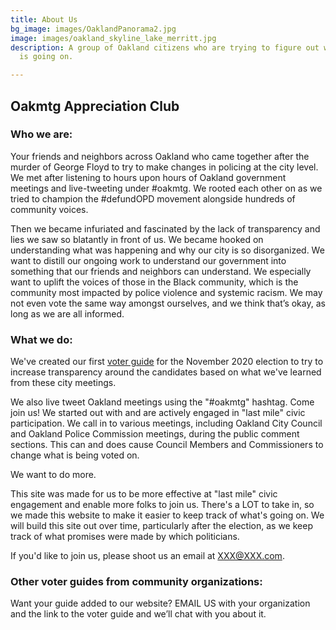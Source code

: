```yaml
---
title: About Us
bg_image: images/OaklandPanorama2.jpg
image: images/oakland_skyline_lake_merritt.jpg
description: A group of Oakland citizens who are trying to figure out what the hell
  is going on.

---
```

## Oakmtg Appreciation Club

### Who we are:

Your friends and neighbors across Oakland who came together after the murder of George Floyd to try to make changes in policing at the city level. We met after listening to hours upon hours of Oakland government meetings and live-tweeting under #oakmtg. We rooted each other on as we tried to champion the #defundOPD movement alongside hundreds of community voices.

Then we became infuriated and fascinated by the lack of transparency and lies we saw so blatantly in front of us. We became hooked on understanding what was happening and why our city is so disorganized. We want to distill our ongoing work to understand our government into something that our friends and neighbors can understand. We especially want to uplift the voices of those in the Black community, which is the community most impacted by police violence and systemic racism. We may not even vote the same way amongst ourselves, and we think that’s okay, as long as we are all informed.

### 

### What we do:

We've created our first [voter guide](/guide) for the November 2020 election to try to increase transparency around the candidates based on what we've learned from these city meetings.

We also live tweet Oakland meetings using the "#oakmtg" hashtag. Come join us! We started out with and are actively engaged in "last mile" civic participation. We call in to various meetings, including Oakland City Council and Oakland Police Commission meetings, during the public comment sections. This can and does cause Council Members and Commissioners to change what is being voted on.

We want to do more.

This site was made for us to be more effective at "last mile" civic engagement and enable more folks to join us. There's a LOT to take in, so we made this website to make it easier to keep track of what's going on. We will build this site out over time, particularly after the election, as we keep track of what promises were made by which politicians.

If you'd like to join us, please shoot us an email at XXX@XXX.com.

### Other voter guides from community organizations:

Want your guide added to our website? EMAIL US with your organization and the link to the voter guide and we’ll chat with you about it.